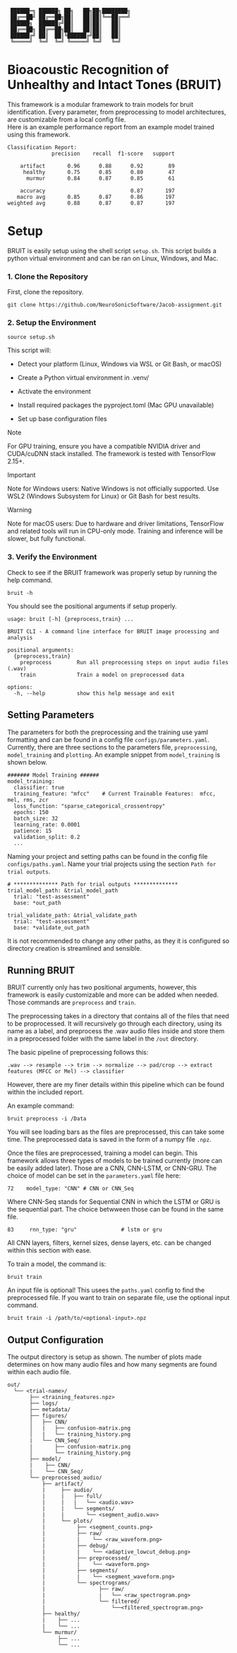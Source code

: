 ```
 ██████═╗ ██████╗ ██╗   ██╗██╗████████╗
 ██╔══██╝ ██╔══██╗██║   ██║██║╚══██╔══╝
 ██████╗  ██████╔╝██║   ██║██║   ██║   
 ██╔══██╗ ██╔══██╗██║   ██║██║   ██║   
 ██████╔╝ ██║  ██║╚██████╔╝██║   ██║   
 ╚═════╝  ╚═╝  ╚═╝ ╚═════╝ ╚═╝   ╚═╝   
```
# Bioacoustic Recognition of Unhealthy and Intact Tones (BRUIT)

This framework is a modular framework to train models for bruit identification. Every parameter, from preprocessing to model architectures, are customizable from a local config file.  
Here is an example performance report from an example model trained using this framework.

```
Classification Report:
              precision    recall  f1-score   support

    artifact       0.96      0.88      0.92        89
     healthy       0.75      0.85      0.80        47
      murmur       0.84      0.87      0.85        61

    accuracy                           0.87       197
   macro avg       0.85      0.87      0.86       197
weighted avg       0.88      0.87      0.87       197
```

# Setup

BRUIT is easily setup using the shell script `setup.sh`. This script builds a python virtual environment and can be ran on Linux, Windows, and Mac.


### 1. Clone the Repository
First, clone the repository.

```
git clone https://github.com/NeuroSonicSoftware/Jacob-assignment.git
```

### 2. Setup the Environment
```
source setup.sh
```
This script will:

* Detect your platform (Linux, Windows via WSL or Git Bash, or macOS)

* Create a Python virtual environment in .venv/
 
* Activate the environment

* Install required packages the pyproject.toml (Mac GPU unavailable)

* Set up base configuration files

> [!NOTE]
> For GPU training, ensure you have a compatible NVIDIA driver and CUDA/cuDNN stack installed. The framework is tested with TensorFlow 2.15+.

> [!IMPORTANT]
> Note for Windows users: Native Windows is not officially supported. Use WSL2 (Windows Subsystem for Linux) or Git Bash for best results.

> [!WARNING]
> Note for macOS users: Due to hardware and driver limitations, TensorFlow and related tools will run in CPU-only mode. Training and inference will be slower, but fully functional.

### 3. Verify the Environment

Check to see if the BRUIT framework was properly setup by running the help command.
```
bruit -h
```
You should see the positional arguments if setup properly.
```
usage: bruit [-h] {preprocess,train} ...

BRUIT CLI - A command line interface for BRUIT image processing and analysis

positional arguments:
  {preprocess,train}
    preprocess        Run all preprocessing steps on input audio files (.wav)
    train             Train a model on preprocessed data

options:
  -h, --help          show this help message and exit
```
## Setting Parameters

The parameters for both the preprocessing and the training use yaml formatting and can be found in a config file `configs/parameters.yaml`. Currently, there are three sections to the parameters file, `preprocessing`, `model_training` and `plotting`. An example snippet from `model_training` is shown below.
```
####### Model Training ######
model_training:
  classifier: true
  training_feature: "mfcc"    # Current Trainable Features:  mfcc, mel, rms, zcr
  loss_function: "sparse_categorical_crossentropy"
  epochs: 150
  batch_size: 32
  learning_rate: 0.0001
  patience: 15
  validation_split: 0.2
  ...
```

Naming your project and setting paths can be found in the config file `configs/paths.yaml`. Name your trial projects using the section `Path for trial outputs`.
```
# ************** Path for trial outputs **************
trial_model_path: &trial_model_path 
  trial: "test-assessment"
  base: *out_path

trial_validate_path: &trial_validate_path
  trial: "test-assessment"
  base: *validate_out_path
```

It is not recommended to change any other paths, as they it is configured so directory creation is streamlined and sensible. 

## Running BRUIT

BRUIT currently only has two positional arguments, however, this framework is easily customizable and more can be added when needed.
Those commands are `preprocess` and `train`. 

The preprocessing takes in a directory that contains all of the files that need to be proprocessed. It will recursively go through each directory, using its name as a label, and preprocess the .wav audio files inside and store them in a preprocessed folder with the same label in the `/out` directory. 

The basic pipeline of preprocessing follows this:
```
.wav --> resample --> trim --> normalize --> pad/crop --> extract features (MFCC or Mel) --> classifier
```
However, there are my finer details within this pipeline which can be found within the included report.

An example command:
```
bruit preprocess -i /Data
```
You will see loading bars as the files are preprocessed, this can take some time. The preprocessed data is saved in the form of a numpy file `.npz`.

Once the files are preprocessed, training a model can begin. This framework allows three types of models to be trained currently (more can be easily added later). Those are a CNN, CNN-LSTM, or CNN-GRU. The choice of model can be set in the `parameters.yaml` file here:
```
72    model_type: "CNN" # CNN or CNN_Seq
```
Where CNN-Seq stands for Sequential CNN in which the LSTM or GRU is the sequential part. The choice betwween those can be found in the same file.
```
83     rnn_type: "gru"              # lstm or gru  
```
All CNN layers, filters, kernel sizes, dense layers, etc. can be changed within this section with ease. 

To train a model, the command is:
```
bruit train
```
An input file is optional! This usees the `paths.yaml` config to find the preprocessed file. If you want to train on separate file, use the optional input command.
```
bruit train -i /path/to/<optional-input>.npz
``` 

## Output Configuration

The output directory is setup as shown. The number of plots made determines on how many audio files and how many segments are found within each audio file.

```
out/
  └── <trial-name>/
       ├── <training_features.npz>
       ├── logs/
       ├── metadata/
       ├── figures/
       │   ├── CNN/
       │   |   ├── confusion-matrix.png
       │   |   └── training_history.png
       |   └── CNN_Seq/
       |       ├── confusion-matrix.png
       │       └── training_history.png
       ├── model/
       |    ├── CNN/
       |    └── CNN_Seq/
       └── preprocessed_audio/
           ├── artifact/
           |     ├── audio/
           |     |   ├── full/
           |     |   |   └── <audio.wav>
           |     |   └── segments/
           |     |       └── <segment_audio.wav>
           |     └── plots/
           |          ├── <segment_counts.png>
           |          ├── raw/
           |          |    └── <raw_waveform.png>
           |          ├── debug/
           |          |    └── <adaptive_lowcut_debug.png>
           |          ├── preprocessed/
           |          |    └── <waveform.png>
           |          ├── segments/
           |          |    └── <segment_waveform.png>
           |          └── spectrograms/
           |                 ├── raw/
           |                 |   └── <raw_spectrogram.png>
           |                 └── filtered/
           |                     └──<filtered_spectrogram.png>
           ├── healthy/
           |    ├── ...
           |    └── ...
           └── murmur/
                ├── ...
                └── ...
```